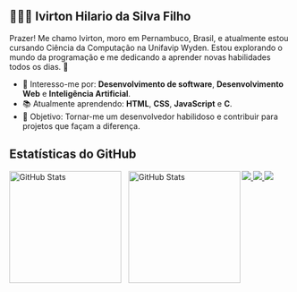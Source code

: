 ## 👨🏻‍💻 Ivirton Hilario da Silva Filho
Prazer! Me chamo Ivirton, moro em Pernambuco, Brasil, e atualmente estou cursando Ciência da Computação na Unifavip Wyden. Estou explorando o mundo da programação e me dedicando a aprender novas habilidades todos os dias. 🚀

- 🌟 Interesso-me por: **Desenvolvimento de software**, **Desenvolvimento Web** e **Inteligência Artificial**.
- 📚 Atualmente aprendendo: **HTML**, **CSS**, **JavaScript** e **C**.
- 🌱 Objetivo: Tornar-me um desenvolvedor habilidoso e contribuir para projetos que façam a diferença.

## Estatísticas do GitHub
<p>
  <img 
    align="left" 
    alt="GitHub Stats" 
    height="200" 
    style="padding-right: 10px;" 
    src="https://github-readme-stats.vercel.app/api?username=Ivirton-Filho&show_icons=true&theme=tokyonight&include_all_commits=true&locale=pt-br&hide=stars" 
  />
<img 
      align="left" 
      alt="GitHub Stats" 
      height="200" 
      src="https://github-readme-stats.vercel.app/api/top-langs/?username=Ivirton-Filho&theme=tokyonight&layout=compact&custom_title=Tecnologias&langs_count=9" 
  />
</p>
<div> 
  <a href="https://discord.gg/" target="_blank">
    <img src="https://img.shields.io/badge/Discord-7289DA?style=for-the-badge&logo=discord&logoColor=white">
  </a>  
  <a href="mailto:ivirtondev@gmail.com">
    <img src="https://img.shields.io/badge/-Gmail-%23333?style=for-the-badge&logo=gmail&logoColor=white">
  </a>
  <a href="https://www.linkedin.com/in/ivirton-hilario-b74569307" target="_blank">
    <img src="https://img.shields.io/badge/-LinkedIn-%230077B5?style=for-the-badge&logo=linkedin&logoColor=white">
  </a>
</div>

